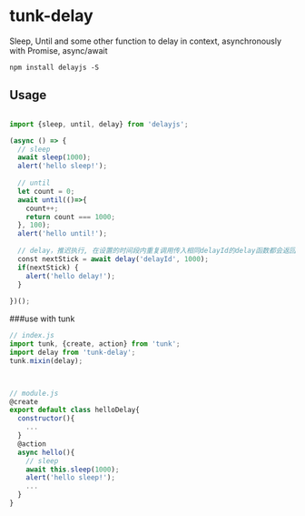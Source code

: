 # tunk-delay
Sleep, Until and some other function to delay in context, asynchronously with Promise, async/await

```
npm install delayjs -S
```
## Usage
````javascript

import {sleep, until, delay} from 'delayjs';

(async () => {
  // sleep
  await sleep(1000);
  alert('hello sleep!');
  
  // until
  let count = 0;
  await until(()=>{
    count++;
    return count === 1000;
  }, 100);
  alert('hello until!');
  
  // delay，推迟执行, 在设置的时间段内重复调用传入相同delayId的delay函数都会返回false，直到最后一次到达时间点后nextStick返回true；
  const nextStick = await delay('delayId', 1000);
  if(nextStick) {
    alert('hello delay!');
  }
  
})();

````

###use with tunk
````javascript
// index.js
import tunk, {create, action} from 'tunk';
import delay from 'tunk-delay';
tunk.mixin(delay);



// module.js
@create
export default class helloDelay{
  constructor(){
    ...
  }
  @action
  async hello(){
    // sleep
    await this.sleep(1000);
    alert('hello sleep!');
    ...
  }
}
````








